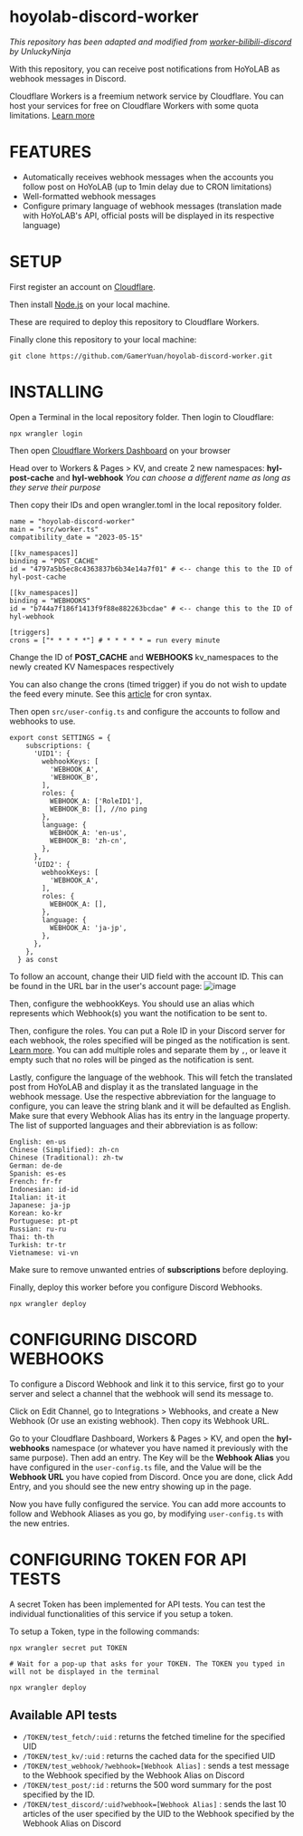 # hoyolab-discord-worker

*This repository has been adapted and modified from [worker-bilibili-discord](https://github.com/UnluckyNinja/worker-bilibili-discord) by UnluckyNinja*

With this repository, you can receive post notifications from HoYoLAB as webhook messages in Discord.

Cloudflare Workers is a freemium network service by Cloudflare. You can host your services for free on Cloudflare Workers with some quota limitations. [Learn more](https://workers.cloudflare.com/)

# FEATURES
- Automatically receives webhook messages when the accounts you follow post on HoYoLAB (up to 1min delay due to CRON limitations)
- Well-formatted webhook messages
- Configure primary language of webhook messages (translation made with HoYoLAB's API, official posts will be displayed in its respective language)

# SETUP

First register an account on [Cloudflare](https://www.cloudflare.com/en-gb/).

Then install [Node.js](https://nodejs.org/en) on your local machine.

These are required to deploy this repository to Cloudflare Workers.

Finally clone this repository to your local machine:

```
git clone https://github.com/GamerYuan/hoyolab-discord-worker.git
```

# INSTALLING

Open a Terminal in the local repository folder. Then login to Cloudflare:
```
npx wrangler login
```

Then open [Cloudflare Workers Dashboard](https://dash.cloudflare.com/) on your browser

Head over to Workers & Pages > KV, and create 2 new namespaces: **hyl-post-cache** and **hyl-webhook**
*You can choose a different name as long as they serve their purpose*

Then copy their IDs and open wrangler.toml in the local repository folder.

```
name = "hoyolab-discord-worker"
main = "src/worker.ts"
compatibility_date = "2023-05-15"

[[kv_namespaces]]
binding = "POST_CACHE"
id = "4797a5b5ec8c4363837b6b34e14a7f01" # <-- change this to the ID of hyl-post-cache

[[kv_namespaces]]
binding = "WEBHOOKS"
id = "b744a7f186f1413f9f88e882263bcdae" # <-- change this to the ID of hyl-webhook

[triggers]
crons = ["* * * * *"] # * * * * * = run every minute
```

Change the ID of **POST_CACHE** and **WEBHOOKS** kv_namespaces to the newly created KV Namespaces respectively

You can also change the crons (timed trigger) if you do not wish to update the feed every minute. See this [article](https://developers.cloudflare.com/workers/configuration/cron-triggers/) for cron syntax.

Then open `src/user-config.ts` and configure the accounts to follow and webhooks to use.

```
export const SETTINGS = {
    subscriptions: {
      'UID1': {
        webhookKeys: [
          'WEBHOOK_A',
          'WEBHOOK_B',
        ],
        roles: {
          WEBHOOK_A: ['RoleID1'],
          WEBHOOK_B: [], //no ping
        },
        language: {
          WEBHOOK_A: 'en-us',
          WEBHOOK_B: 'zh-cn',
        },
      },
      'UID2': {
        webhookKeys: [
          'WEBHOOK_A',
        ],
        roles: {
          WEBHOOK_A: [],
        },
        language: {
          WEBHOOK_A: 'ja-jp',
        },
      },
    }, 
  } as const
```

To follow an account, change their UID field with the account ID. This can be found in the URL bar in the user's account page:
![image](https://github.com/GamerYuan/hoyolab-discord-worker/assets/99809097/934e69db-e8a3-47ff-a4dc-b034737661dd)

Then, configure the webhookKeys. You should use an alias which represents which Webhook(s) you want the notification to be sent to.

Then, configure the roles. You can put a Role ID in your Discord server for each webhook, the roles specified will be pinged as the notification is sent. [Learn more](https://www.itgeared.com/how-to-get-role-id-on-discord). You can add multiple roles and separate them by `,`, or leave it empty such that no roles will be pinged as the notification is sent.

Lastly, configure the language of the webhook. This will fetch the translated post from HoYoLAB and display it as the translated language in the webhook message. Use the respective abbreviation for the language to configure, you can leave the string blank and it will be defaulted as English. Make sure that every Webhook Alias has its entry in the language property. The list of supported languages and their abbreviation is as follow:
```
English: en-us
Chinese (Simplified): zh-cn
Chinese (Traditional): zh-tw
German: de-de
Spanish: es-es
French: fr-fr
Indonesian: id-id
Italian: it-it
Japanese: ja-jp
Korean: ko-kr
Portuguese: pt-pt
Russian: ru-ru
Thai: th-th
Turkish: tr-tr
Vietnamese: vi-vn
```

Make sure to remove unwanted entries of **subscriptions** before deploying.

Finally, deploy this worker before you configure Discord Webhooks.
```
npx wrangler deploy
```

# CONFIGURING DISCORD WEBHOOKS

To configure a Discord Webhook and link it to this service, first go to your server and select a channel that the webhook will send its message to. 

Click on Edit Channel, go to Integrations > Webhooks, and create a New Webhook (Or use an existing webhook). Then copy its Webhook URL.

Go to your Cloudflare Dashboard, Workers & Pages > KV, and open the **hyl-webhooks** namespace (or whatever you have named it previously with the same purpose). Then add an entry. The Key will be the **Webhook Alias** you have configured in the `user-config.ts` file, and the Value will be the **Webhook URL** you have copied from Discord. Once you are done, click Add Entry, and you should see the new entry showing up in the page.

Now you have fully configured the service. You can add more accounts to follow and Webhook Aliases as you go, by modifying `user-config.ts` with the new entries.

# CONFIGURING TOKEN FOR API TESTS

A secret Token has been implemented for API tests. You can test the individual functionalities of this service if you setup a token. 

To setup a Token, type in the following commands:
```
npx wrangler secret put TOKEN

# Wait for a pop-up that asks for your TOKEN. The TOKEN you typed in will not be displayed in the terminal

npx wrangler deploy
```

## Available API tests
- `/TOKEN/test_fetch/:uid` : returns the fetched timeline for the specified UID
- `/TOKEN/test_kv/:uid` : returns the cached data for the specified UID
- `/TOKEN/test_webhook/?webhook=[Webhook Alias]` : sends a test message to the Webhook specified by the Webhook Alias on Discord
- `/TOKEN/test_post/:id` : returns the 500 word summary for the post specified by the ID.
- `/TOKEN/test_discord/:uid?webhook=[Webhook Alias]` : sends the last 10 articles of the user specified by the UID to the Webhook specified by the Webhook Alias on Discord
